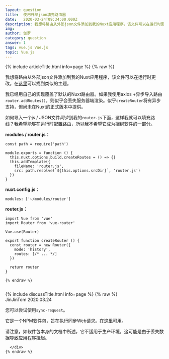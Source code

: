 ```yaml
---
layout: question
title:  使用外部json填充路由器
date:   2020-03-24T09:34:00.000Z
description: 我想将路由从外部json文件添加到我的Nuxt应用程序，该文件可以在运行时更改。在这里可以找到类似的主题。我已经用自己的实现覆盖了默认的Nuxt路由器...
img: 
author: 伽罗
category: question
answer: 1
tags: vue.js Vue.js
topic: Vue.js
---
```

<div class="article-root">
  <div class="article">
    {% include articleTitle.html info=page %}
    {% raw %}
    <div class="article-content"><p><font style="vertical-align: inherit;"><font style="vertical-align: inherit;">我想将路由从外部json文件添加到我的Nuxt应用程序，该文件可以在运行时更改。</font><font style="vertical-align: inherit;">在</font></font><a href="https://github.com/nuxt-community/router-module/issues/4#issuecomment-333312347" rel="nofollow noreferrer"><font style="vertical-align: inherit;"><font style="vertical-align: inherit;">这里</font></font></a><font style="vertical-align: inherit;"><font style="vertical-align: inherit;">可以找到类似的主题</font><font style="vertical-align: inherit;">。</font></font></p>

<p><font style="vertical-align: inherit;"><font style="vertical-align: inherit;">我已经用自己的实现覆盖了默认的Nuxt路由器。</font><font style="vertical-align: inherit;">如果我使用axios +异步导入路由</font></font><code>router.addRoutes()</code><font style="vertical-align: inherit;"><font style="vertical-align: inherit;">，则似乎会丢失服务器端渲染。</font><font style="vertical-align: inherit;">似乎</font></font><code>createRouter</code><font style="vertical-align: inherit;"><font style="vertical-align: inherit;">将有异步支持，但尚未在Nuxt的正式版本中提供。</font></font></p>

<p><font style="vertical-align: inherit;"><font style="vertical-align: inherit;">如何导入一个js / JSON文件</font></font><em><font style="vertical-align: inherit;"><font style="vertical-align: inherit;">同步</font></font></em><font style="vertical-align: inherit;"><font style="vertical-align: inherit;">到我的</font></font><code>router.js</code><font style="vertical-align: inherit;"><font style="vertical-align: inherit;">下面，这样我就可以填充路线？</font><font style="vertical-align: inherit;">我希望能够在运行时配置路由，所以我不希望它成为捆绑软件的一部分。</font></font></p>

<p><strong><font style="vertical-align: inherit;"><font style="vertical-align: inherit;">modules / router.js：</font></font></strong></p>

<pre><code>const path = require('path')<font></font>
<font></font>
module.exports = function () {<font></font>
  this.nuxt.options.build.createRoutes = () =&gt; {}<font></font>
  this.addTemplate({<font></font>
    fileName: 'router.js',<font></font>
    src: path.resolve(`${this.options.srcDir}`, 'router.js')<font></font>
  })<font></font>
}<font></font>
</code></pre>

<p><strong><font style="vertical-align: inherit;"><font style="vertical-align: inherit;">nuxt.config.js：</font></font></strong></p>

<pre><code>modules: ['~/modules/router']
</code></pre>

<p><strong><font style="vertical-align: inherit;"><font style="vertical-align: inherit;">router.js：</font></font></strong></p>

<pre><code>import Vue from 'vue'<font></font>
import Router from 'vue-router'<font></font>
<font></font>
Vue.use(Router)<font></font>
<font></font>
export function createRouter () {<font></font>
  const router = new Router({<font></font>
    mode: 'history',<font></font>
    routes: [/* ... */]<font></font>
  })<font></font>
<font></font>
  return router<font></font>
}<font></font>
</code></pre></div>
    {% endraw %}
  </div>
  <p style="height: 0;width:0;overflow: hidden;"> 第3576篇《使用外部json填充路由器》来自Winter(https://github.com/aiyld/aiyld.github.io)的站点</p>
  <div class="discuss-wrapper">
    {% include discussTitle.html info=page %}
    {% raw %}
    <div class="discuss-item">
        <div class="discuss-parent">
          <div class="discuss-meta">
            <span class="discuss-user">JinJinTom</span>
            <span class="discuss-time">2020.03.24</span>
          </div>
          <div class="discuss-comment"><p><font style="vertical-align: inherit;"><font style="vertical-align: inherit;">您可以尝试使用</font></font><code>sync-request</code><font style="vertical-align: inherit;"><font style="vertical-align: inherit;">。</font></font></p>

<p><font style="vertical-align: inherit;"><font style="vertical-align: inherit;">它是一个NPM软件包，旨在执行同步Web请求。</font></font><a href="https://www.npmjs.com/package/sync-request" rel="nofollow noreferrer"><font style="vertical-align: inherit;"><font style="vertical-align: inherit;">在这里</font></font></a><font style="vertical-align: inherit;"><font style="vertical-align: inherit;">可用</font><font style="vertical-align: inherit;">。</font></font></p>

<p><font style="vertical-align: inherit;"><font style="vertical-align: inherit;">请注意，如软件包本身的文档中所述，它不适用于生产环境，这可能是由于丢失数据导致应用程序挂起。</font></font></p></div>
        </div>
        
      </div>
    {% endraw %}
  </div>
<div>
